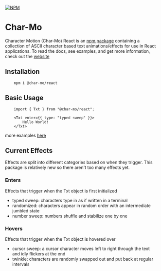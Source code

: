 [![NPM](https://nodei.co/npm/@char-mo/react.svg?style=flat&data=n,v&color=brightgreen)](https://nodei.co/npm/@char-mo/react/)

# Char-Mo

Character Motion (Char-Mo) React is an [npm package](https://www.npmjs.com/package/@char-mo/react) containing a collection of ASCII character based text animations/effects for use in React applications. To read the docs, see examples, and get more information, check out the [website](https://char-mo.vercel.app/)

## Installation

        npm i @char-mo/react

## Basic Usage

        import { Txt } from "@char-mo/react";

        <Txt enter={{ type: "typed sweep" }}>
            Hello World!
        </Txt>

more examples [here](https://char-mo.vercel.app/)

## Current Effects

Effects are split into different categories based on when they trigger. This package is relatively new so there aren't too many effects yet.

### Enters

Effects that trigger when the Txt object is first initialized

- typed sweep: characters type in as if written in a terminal
- randomized: characters appear in random order with an intermediate jumbled state
- number sweep: numbers shuffle and stabilize one by one

### Hovers

Effects that trigger when the Txt object is hovered over

- cursor sweep: a cursor character moves left to right through the text and idly flickers at the end
- twinkle: characters are randomly swapped out and put back at regular intervals

